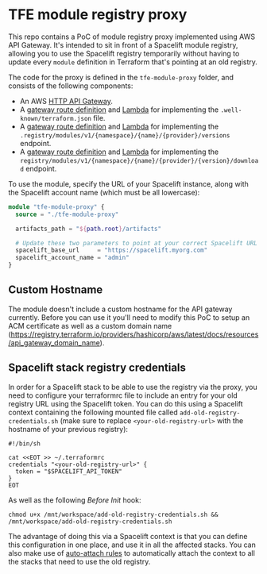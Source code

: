 # TFE module registry proxy

This repo contains a PoC of module registry proxy implemented using AWS API Gateway. It's intended to sit in front of a Spacelift module registry, allowing you to use the Spacelift registry temporarily without having to update every `module` definition in Terraform that's pointing at an old registry.

The code for the proxy is defined in the `tfe-module-proxy` folder, and consists of the following components:

- An AWS [HTTP API Gateway](./tfe-module-proxy/apigw.tf).
- A [gateway route definition](./tfe-module-proxy/terraform-json.tf) and [Lambda](./tfe-module-proxy/terraform-json.mjs) for implementing the `.well-known/terraform.json` file.
- A [gateway route definition](./tfe-module-proxy/list-versions.tf) and [Lambda](./tfe-module-proxy/list-versions.mjs) for implementing the `.registry/modules/v1/{namespace}/{name}/{provider}/versions` endpoint.
- A [gateway route definition](./tfe-module-proxy/get-version-download-url.tf) and [Lambda](./tfe-module-proxy/get-version-download-url.mjs) for implementing the `registry/modules/v1/{namespace}/{name}/{provider}/{version}/download` endpoint.

To use the module, specify the URL of your Spacelift instance, along with the Spacelift account name (which must be all lowercase):

```terraform
module "tfe-module-proxy" {
  source = "./tfe-module-proxy"

  artifacts_path = "${path.root}/artifacts"

  # Update these two parameters to point at your correct Spacelift URL and account name
  spacelift_base_url     = "https://spacelift.myorg.com"
  spacelift_account_name = "admin"
}
```

## Custom Hostname

The module doesn't include a custom hostname for the API gateway currently. Before you can use it you'll need to modify this PoC to setup an ACM certificate as well as a custom domain name (<https://registry.terraform.io/providers/hashicorp/aws/latest/docs/resources/api_gateway_domain_name>).

## Spacelift stack registry credentials

In order for a Spacelift stack to be able to use the registry via the proxy, you need to configure your terraformrc file to include an entry for your old registry URL using the Spacelift token. You can do this using a Spacelift context containing the following mounted file called `add-old-registry-credentials.sh` (make sure to replace `<your-old-registry-url>` with the hostname of your previous registry):

```shell
#!/bin/sh

cat <<EOT >> ~/.terraformrc
credentials "<your-old-registry-url>" {
  token = "$SPACELIFT_API_TOKEN"
}
EOT

```

As well as the following _Before Init_ hook:

```shell
chmod u+x /mnt/workspace/add-old-registry-credentials.sh && /mnt/workspace/add-old-registry-credentials.sh
```

The advantage of doing this via a Spacelift context is that you can define this configuration in one place, and use it in all the affected stacks. You can also make use of [auto-attach rules](https://docs.spacelift.io/concepts/configuration/context#auto-attachments) to automatically attach the context to all the stacks that need to use the old registry.
